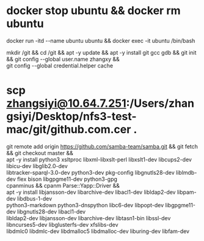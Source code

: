 # docker stop ubuntu && docker rm ubuntu

docker run -itd --name ubuntu ubuntu && docker exec -it ubuntu /bin/bash

mkdir /git && cd /git && apt -y update && apt -y install git gcc gdb && git init \
          && git config --global user.name zhangxy &&\
          git config --global credential.helper cache 

# scp zhangsiyi@10.64.7.251:/Users/zhangsiyi/Desktop/nfs3-test-mac/git/github.com.cer .

git remote add  origin https://github.com/samba-team/samba.git && git fetch && git checkout master &&\
        apt -y install python3 xsltproc  libxml-libxslt-perl libxslt1-dev  libcups2-dev  libicu-dev  libglib2.0-dev \
        libtracker-sparql-3.0-dev  python3-dev  pkg-config  libgnutls28-dev  liblmdb-dev  flex  bison  libgpgme11-dev python3-gpg \
        cpanminus && cpanm Parse::Yapp::Driver && \
        apt -y install   libjansson-dev  libarchive-dev  libacl1-dev  libldap2-dev  libpam-dev libdbus-1-dev \
        python3-markdown python3-dnspython libc6-dev libpopt-dev libgpgme11-dev libgnutls28-dev libacl1-dev \
        libldap2-dev libjansson-dev libarchive-dev libtasn1-bin libssl-dev libncurses5-dev libglusterfs-dev  xfslibs-dev \
        libdmlc0   libdmlc-dev   libdmalloc5  libdmalloc-dev liburing-dev libfam-dev
